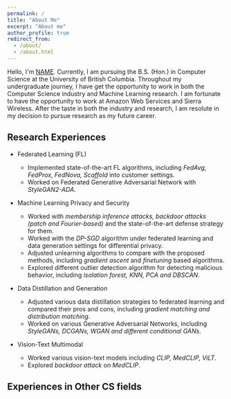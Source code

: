 ```yaml
---
permalink: /
title: "About Me"
excerpt: "About me"
author_profile: true
redirect_from: 
  - /about/
  - /about.html
---
```


Hello, I'm [NAME](). Currently, I am pursuing the B.S. (Hon.) in Computer Science at the University of British Columbia. Throughout my undergraduate journey, I have get the opportunity to work in both the Computer Science industry and Machine Learning research. I am fortunate to have the opportunity to work at Amazon Web Services and Sierra Wireless. After the taste in both the industry and research, I am resolute in my decision to pursue research as my future career.

## Research Experiences
* Federated Learning (FL)
  * Implemented state-of-the-art FL algorithms, including *FedAvg, FedProx, FedNova, Scaffold* into customer settings.
  * Worked on Federated Generative Adversarial Network with *StyleGAN2-ADA*.

* Machine Learning Privacy and Security
  * Worked with *membership inference attacks, backdoor attacks (patch and Fourier-based)* and the state-of-the-art defense strategy for them.
  * Worked with the *DP-SGD* algorithm under federated learning and data generation settings for differential privacy.
  * Adjusted unlearning algorithms to compare with the proposed methods, including *gradient ascent* and *finetuning* based algorithms. 
  * Explored different outlier detection algorithm for detecting malicious behavior, including *isolation forest, KNN, PCA and DBSCAN*.

* Data Distillation and Generation
  * Adjusted various data distillation strategies to federated learning and compared their pros and cons, including *gradient matching and distribution matching*.
  * Worked on various Generative Adversarial Networks, including *StyleGANs, DCGANs, WGAN and different conditional GANs*.

* Vision-Text Multimodal
  * Worked various vision-text models including *CLIP, MedCLIP, ViLT*.
  * Explored *backdoor attack* on *MedCLIP*.

## Experiences in Other CS fields